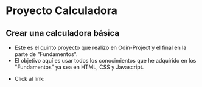 # Proyecto Calculadora
## Crear una calculadora básica

- Este es el quinto proyecto que realizo en Odin-Project y el final en la parte de "Fundamentos".
- El objetivo aquí es usar todos los conocimientos que he adquirido en los "Fundamentos" ya sea en HTML, CSS y Javascript.

* Click al link: 